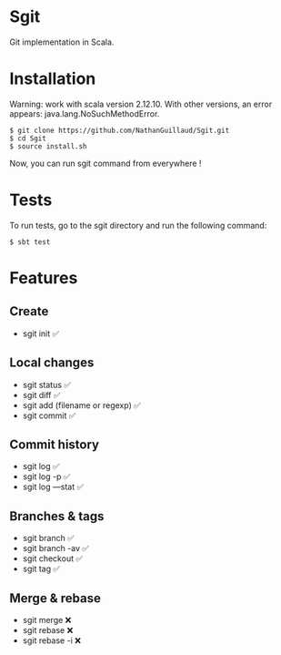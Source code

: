 # Sgit

Git implementation in Scala.
 
#  Installation

Warning: work with scala version 2.12.10.
With other versions, an error appears: java.lang.NoSuchMethodError.

```shell script
$ git clone https://github.com/NathanGuillaud/Sgit.git
$ cd Sgit
$ source install.sh
```

Now, you can run sgit command from everywhere !

#  Tests

To run tests, go to the sgit directory and run the following command:
```shell script
$ sbt test
```

# Features

## Create


- sgit init ✅

## Local changes

- sgit status ✅
- sgit diff ✅
- sgit add (filename or regexp) ✅
- sgit commit ✅

## Commit history

- sgit log ✅
- sgit log -p ✅
- sgit log —stat ✅

## Branches & tags

- sgit branch ✅
- sgit branch -av ✅
- sgit checkout ✅
- sgit tag ✅

## Merge & rebase

- sgit merge ❌
- sgit rebase ❌
- sgit rebase -i ❌
